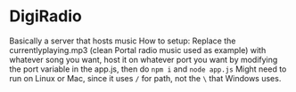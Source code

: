 # DigiRadio
Basically a server that hosts music
How to setup: Replace the currentlyplaying.mp3 (clean Portal radio music used as example) with whatever song you want, host it on whatever port you want by modifying the port variable in the app.js, then do `npm i` and `node app.js`
Might need to run on Linux or Mac, since it uses `/` for path, not the `\` that Windows uses.
